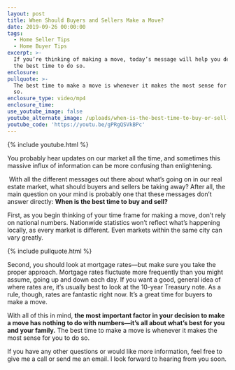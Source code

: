 ```yaml
---
layout: post
title: When Should Buyers and Sellers Make a Move?
date: 2019-09-26 00:00:00
tags:
  - Home Seller Tips
  - Home Buyer Tips
excerpt: >-
  If you’re thinking of making a move, today’s message will help you determine
  the best time to do so.
enclosure:
pullquote: >-
  The best time to make a move is whenever it makes the most sense for you to do
  so.
enclosure_type: video/mp4
enclosure_time:
use_youtube_image: false
youtube_alternate_image: /uploads/when-is-the-best-time-to-buy-or-sell-a-home-youtube.jpg
youtube_code: 'https://youtu.be/gPRgQSVkBPc'
---
```


{% include youtube.html %}

You probably hear updates on our market all the time, and sometimes this massive influx of information can be more confusing than enlightening.

&nbsp;With all the different messages out there about what’s going on in our real estate market, what should buyers and sellers be taking away? After all, the main question on your mind is probably one that these messages don’t answer directly: **When is the best time to buy and sell?**

First, as you begin thinking of your time frame for making a move, don’t rely on national numbers. Nationwide statistics won’t reflect what’s happening locally, as every market is different. Even markets within the same city can vary greatly.

{% include pullquote.html %}

Second, you should look at mortgage rates—but make sure you take the proper approach. Mortgage rates fluctuate more frequently than you might assume, going up and down each day. If you want a good, general idea of where rates are, it’s usually best to look at the 10-year Treasury note. As a rule, though, rates are fantastic right now. It’s a great time for buyers to make a move.

With all of this in mind, **the most important factor in your decision to make a move has nothing to do with numbers—it’s all about what’s best for you and your family.** The best time to make a move is whenever it makes the most sense for you to do so.

If you have any other questions or would like more information, feel free to give me a call or send me an email. I look forward to hearing from you soon.<br>&nbsp;